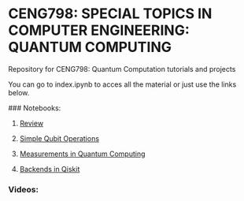 # CENG798: SPECIAL TOPICS IN COMPUTER ENGINEERING: QUANTUM COMPUTING 
Repository for CENG798: Quantum Computation tutorials and projects

You can go to index.ipynb to acces all the material or just use the links below.

### Notebooks:

1. [Review](notebooks/1-Review.ipynb)

2. [Simple Qubit Operations](notebooks/2-Simple_Qubit_Ops.ipynb)

3. [Measurements in Quantum Computing](notebooks/3-Measurements.ipynb)

4. [Backends in Qiskit](notebooks/4-Backends.ipynb)

### Videos: